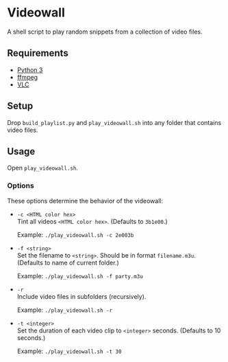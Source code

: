 # Videowall

A shell script to play random snippets from a collection of video files. 

## Requirements

- [Python 3](https://www.python.org/downloads/)
- [ffmpeg](https://formulae.brew.sh/formula/ffmpeg)
- [VLC](https://www.videolan.org/vlc/)

## Setup

Drop `build_playlist.py` and `play_videowall.sh` into any folder that contains video files.

## Usage

Open `play_videowall.sh`.

### Options

These options determine the behavior of the videowall:

- `-c <HTML color hex>`  
  Tint all videos `<HTML color hex>`. (Defaults to `3b1e00`.)

  Example: `./play_videowall.sh -c 2e003b`

- `-f <string>`  
  Set the filename to `<string>`. Should be in format `filename.m3u`. (Defaults to name of current folder.)

  Example: `./play_videowall.sh -f party.m3u`

- `-r`  
  Include video files in subfolders (recursively).

  Example: `./play_videowall.sh -r`

- `-t <integer>`  
  Set the duration of each video clip to `<integer>` seconds. (Defaults to 10 seconds.)

  Example: `./play_videowall.sh -t 30`
